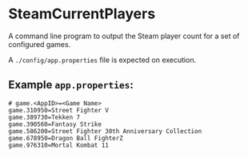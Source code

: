 # SteamCurrentPlayers
A command line program to output the Steam player count for a set of configured games.

A `./config/app.properties` file is expected on execution.

## Example `app.properties`:
```
# game.<AppID>=<Game Name>
game.310950=Street Fighter V
game.389730=Tekken 7
game.390560=Fantasy Strike
game.586200=Street Fighter 30th Anniversary Collection
game.678950=Dragon Ball FighterZ
game.976310=Mortal Kombat 11
```